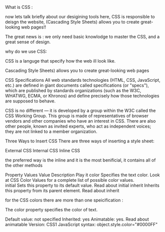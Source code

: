 What is CSS :

now lets talk briefly about our desigining tools here, CSS is responsible to deisgn the website, (Cascading Style Sheets) allows you to create great-looking web pages!!

The great news is : we only need basic knowlodge to master the CSS, and a great sense of design.

why do we use CSS: 

CSS is a languge that specify how the web ill look like.

Cascading Style Sheets) allows you to create great-looking web pages


CSS Specifications
All web standards technologies (HTML, CSS, JavaScript, etc.) are defined in giant documents called specifications (or "specs"), which are published by standards organizations (such as the W3C, WHATWG, ECMA, or Khronos) and define precisely how those technologies are supposed to behave.

CSS is no different — it is developed by a group within the W3C called the CSS Working Group. This group is made of representatives of browser vendors and other companies who have an interest in CSS. There are also other people, known as invited experts, who act as independent voices; they are not linked to a member organization.


Three Ways to Insert CSS
There are three ways of inserting a style sheet:

External CSS
Internal CSS
Inline CSS


the preferred way is the inline and it is the most benificial, it contains all of the other methods

Property Values
Value	Description	Play it
color	Specifies the text color. Look at CSS Color Values for a complete list of possible color values.	
initial	Sets this property to its default value. Read about initial	
inherit	Inherits this property from its parent element. Read about inherit	


for the CSS colors there are more than one speicification : 

The color property specifies the color of text.

Default value:	not specified
Inherited:	yes
Animatable:	yes. Read about animatable
Version:	CSS1
JavaScript syntax:	object.style.color="#0000FF"




